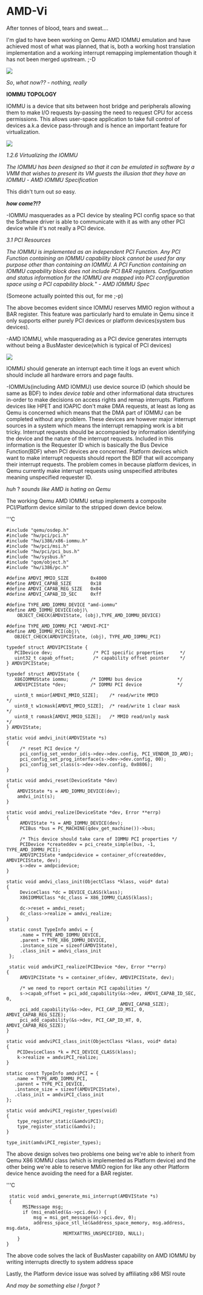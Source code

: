 # AMD-Vi

After tonnes of blood, tears and sweat....

I'm glad to have been working on Qemu AMD IOMMU emulation and have achieved most of what was planned, that is, both a working host translation implementation and a working interrupt remapping implementation though it has not been merged upstream. ;-D

![](http://hotpepper.co.ke/content/images/2016/08/complete.png)

*So*, *what now??* - *nothing, really*

**IOMMU TOPOLOGY**

IOMMU is a device that sits between host bridge and peripherals allowing them to make I/O requests by-passing the need to request CPU for access permissions. This allows user-space application to take full control of devices a.k.a device pass-through and is hence an important feature for virtualization.

![](http://hotpepper.co.ke/content/images/2016/08/2016-08-02-180438_1366x768_scrot.png)

*1.2.6  Virtualizing the IOMMU*

 *The IOMMU has been designed so that it can be   emulated in  software by a VMM that wishes to present its VM guests the illusion that they have an IOMMU*   - *AMD IOMMU Specification*

This didn't turn out *so* easy.

***how come?!?***

-IOMMU masquerades as a PCI device by stealing PCI config space so that the Software driver is able to communicate with it as with any other PCI device while it's not really a PCI device.

_3.1 PCI Resources_ 

  _The IOMMU is implemented as an independent PCI Function. Any PCI Function containing an IOMMU capability block cannot be used for any purpose other than containing an IOMMU. A PCI Function containing an IOMMU capability block does not include PCI BAR registers. Configuration and status information for the IOMMU are mapped into PCI configuration space using a PCI capability block._"  - *AMD IOMMU Spec*

(Someone actually pointed this out, for me ;-p)

The above becomes evident since IOMMU reserves MMIO region without a BAR register. This feature was particularly hard to emulate in Qemu since it only supports either purely PCI devices or platform devices(system bus devices).

-AMD IOMMU, while masquerading as a PCI device generates interrupts without being a BusMaster device(which is typical of PCI devices)

![](http://hotpepper.co.ke/content/images/2016/08/busmaster-3.png)

IOMMU should generate an interrupt each time it logs an event which should include all hardware errors and page faults.

-IOMMUs(including AMD IOMMU) use device source ID (which should be same as BDF) to index _device table_ and other informational data structures in-order to make decisions on access rights and remap interrupts. Platform devices like HPET and IOAPIC don't make DMA requests, at least as long as Qemu is concerned which means that the DMA part of IOMMU can be completed without any problem. These devices are however major interrupt sources in a system which means the interrupt remapping work is a bit tricky. Interrupt requests should be accompanied by information identifying the device and the nature of the interrupt requests. Included in this information is the Requester ID which is basically the Bus Device Function(BDF) when PCI devices are concerned. Platform devices which want to make interrupt requests should report the BDF that will accompany their interrupt requests. The problem comes in because platform devices, in Qemu currently make interrupt requests using unspecified attributes meaning unspecified requester ID.

_huh_ ? _sounds like AMD is hating on Qemu_

The working Qemu AMD IOMMU setup implements a composite PCI/Platform device similar to the stripped down device below.

'''C

    #include "qemu/osdep.h"
    #include "hw/pci/pci.h"
    #include "hw/i386/x86-iommu.h"
    #include "hw/pci/msi.h"
    #include "hw/pci/pci_bus.h"
    #include "hw/sysbus.h"
    #include "qom/object.h"
    #include "hw/i386/pc.h"

    #define AMDVI_MMIO_SIZE        0x4000
    #define AMDVI_CAPAB_SIZE       0x18
    #define AMDVI_CAPAB_REG_SIZE   0x04
    #define AMDVI_CAPAB_ID_SEC     0xff

    #define TYPE_AMD_IOMMU_DEVICE "amd-iommu"
    #define AMD_IOMMU_DEVICE(obj)\
        OBJECT_CHECK(AMDVIState, (obj),TYPE_AMD_IOMMU_DEVICE)

    #define TYPE_AMD_IOMMU_PCI "AMDVI-PCI"
    #define AMD_IOMMU_PCI(obj)\
       OBJECT_CHECK(AMDVIPCIState, (obj), TYPE_AMD_IOMMU_PCI)

    typedef struct AMDVIPCIState {
       PCIDevice dev;               /* PCI specific properties      */
       uint32_t capab_offset;       /* capability offset pointer    */
    } AMDVIPCIState;

    typedef struct AMDVIState {
       X86IOMMUState iommu;        /* IOMMU bus device             */
       AMDVIPCIState *dev;         /* IOMMU PCI device             */

       uint8_t mmior[AMDVI_MMIO_SIZE];    /* read/write MMIO              */
       uint8_t w1cmask[AMDVI_MMIO_SIZE];  /* read/write 1 clear mask      */
       uint8_t romask[AMDVI_MMIO_SIZE];   /* MMIO read/only mask          */
    } AMDVIState;

    static void amdvi_init(AMDVIState *s)
    {
         /* reset PCI device */
         pci_config_set_vendor_id(s->dev->dev.config, PCI_VENDOR_ID_AMD);
         pci_config_set_prog_interface(s->dev->dev.config, 00);
         pci_config_set_class(s->dev->dev.config, 0x0806);
    }

    static void amdvi_reset(DeviceState *dev)
    {
        AMDVIState *s = AMD_IOMMU_DEVICE(dev);
        amdvi_init(s);
    }

    static void amdvi_realize(DeviceState *dev, Error **errp)
    {
         AMDVIState *s = AMD_IOMMU_DEVICE(dev);
         PCIBus *bus = PC_MACHINE(qdev_get_machine())->bus;

         /* This device should take care of IOMMU PCI properties */
         PCIDevice *createddev = pci_create_simple(bus, -1, TYPE_AMD_IOMMU_PCI);
         AMDVIPCIState *amdpcidevice = container_of(createddev, AMDVIPCIState, dev);
         s->dev = amdpcidevice;
    }

    static void amdvi_class_init(ObjectClass *klass, void* data)
    {
         DeviceClass *dc = DEVICE_CLASS(klass);
         X86IOMMUClass *dc_class = X86_IOMMU_CLASS(klass);

         dc->reset = amdvi_reset;
         dc_class->realize = amdvi_realize;
    }

     static const TypeInfo amdvi = {
         .name = TYPE_AMD_IOMMU_DEVICE,
         .parent = TYPE_X86_IOMMU_DEVICE,
         .instance_size = sizeof(AMDVIState),
         .class_init = amdvi_class_init
     };

     static void amdviPCI_realize(PCIDevice *dev, Error **errp)
    {
         AMDVIPCIState *s = container_of(dev, AMDVIPCIState, dev);

         /* we need to report certain PCI capabilities */
         s->capab_offset = pci_add_capability(&s->dev, AMDVI_CAPAB_ID_SEC, 0,
                                              AMDVI_CAPAB_SIZE);
         pci_add_capability(&s->dev, PCI_CAP_ID_MSI, 0, AMDVI_CAPAB_REG_SIZE);
         pci_add_capability(&s->dev, PCI_CAP_ID_HT, 0, AMDVI_CAPAB_REG_SIZE);
    } 

    static void amdviPCI_class_init(ObjectClass *klass, void* data)
    {
        PCIDeviceClass *k = PCI_DEVICE_CLASS(klass);
        k->realize = amdviPCI_realize;
    }

    static const TypeInfo amdviPCI = {
       .name = TYPE_AMD_IOMMU_PCI,
       .parent = TYPE_PCI_DEVICE,
       .instance_size = sizeof(AMDVIPCIState),
       .class_init = amdviPCI_class_init
    };

    static void amdviPCI_register_types(void)
    {
        type_register_static(&amdviPCI);
        type_register_static(&amdvi);
    }

    type_init(amdviPCI_register_types);

The above design solves two problems one being we're able to inherit from Qemu X86 IOMMU class (which is implemented as Platform device) and the other being we're able to reserve MMIO region for like any other Platform device hence avoiding the need for a BAR register.

'''C

     static void amdvi_generate_msi_interrupt(AMDVIState *s)
     {
          MSIMessage msg;
          if (msi_enabled(&s->pci.dev)) {
              msg = msi_get_message(&s->pci.dev, 0);
              address_space_stl_le(&address_space_memory, msg.address, msg.data,
                         MEMTXATTRS_UNSPECIFIED, NULL);
        }
    }

The above code solves the lack of BusMaster capability on AMD IOMMU by writing interrupts directly to system address space

Lastly, the Platform device issue was solved by affiliating x86 MSI route

_And may be something else I forgot ?_
